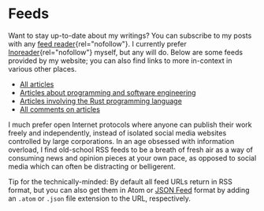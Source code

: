 # Feeds

Want to stay up-to-date about my writings? You can subscribe to my posts with any [feed reader](https://en.wikipedia.org/wiki/News_aggregator){rel="nofollow"}. I currently prefer [Inoreader](https://inoreader.com){rel="nofollow"} myself, but any will do. Below are some feeds provided by my website; you can also find links to more in-context in various other places.

- [All articles](/feed)
- [Articles about programming and software engineering](/feed?tag=programming)
- [Articles involving the Rust programming language](/feed?tag=rust)
- [All comments on articles](/comments/feed)

I much prefer open Internet protocols where anyone can publish their work freely and independently, instead of isolated social media websites controlled by large corporations. In an age obsessed with information overload, I find old-school RSS feeds to be a breath of fresh air as a way of consuming news and opinion pieces at your own pace, as opposed to social media which can often be distracting or belligerent.

Tip for the technically-minded: By default all feed URLs return in RSS format, but you can also get them in Atom or [JSON Feed](https://jsonfeed.org) format by adding an `.atom` or `.json` file extension to the URL, respectively.
